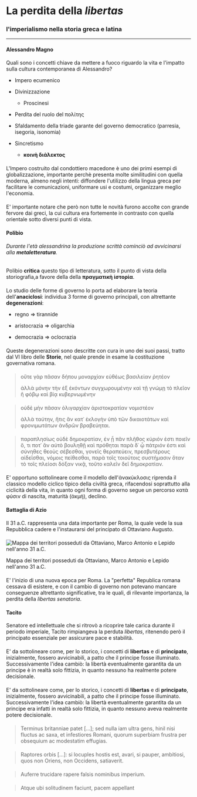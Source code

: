 # La perdita della *libertas*

### l'imperialismo nella storia greca e latina

---

#### Alessandro Magno

Quali sono i concetti chiave da mettere a fuoco riguardo la vita e l'impatto sulla cultura contemporanea di Alessandro?

- Impero ecumenico

- Divinizzazione
  
  - Proscinesi

- Perdita del ruolo del πολίτης

- Sfaldamento della triade garante del governo democratico (parresia, isegoria, isonomia)

- Sincretismo
  
  - **κοινὴ διάλεκτος**

<div style="margin-top: 20px"></div>

L'Impero costruito dal condottiero macedone è uno dei primi esempi di globalizzazione, importante perchè presenta molte similitudini con quella moderna, almeno negli intenti: diffondere l'utilizzo della lingua greca per facilitare le comunicazioni, uniformare usi e costumi, organizzare meglio l'economia.

<div style="margin-top: 20px"></div>

E' importante notare che però non tutte le novità furono accolte con grande fervore dai greci, la cui cultura era fortemente in contrasto con quella orientale sotto diversi punti di vista.

<div style="margin-top: 20px"></div>

#### Polibio

###### Durante l'età alessandrina la produzione scrittà cominciò ad avvicinarsi alla **metaletteratura**.

Polibio **critica** questo tipo di letteratura, sotto il punto di vista della storiografia,a favore della della **πραγματικὴ ἰστορία**.

<div style="margin-top: 20px"></div>

Lo studio delle forme di governo lo porta ad elaborare la teoria dell'**anaciclosi**: individua 3 forme di governo principali, con altrettante **degenerazioni**:

- regno => tirannide

- aristocrazia => oligarchia

- democrazia => oclocrazia

<div style="margin-top: 20px"></div>

Queste degenerazioni sono descritte con cura in uno dei suoi passi, tratto dal VI libro delle **Storie**, nel quale prende in esame la costituzione governativa romana.

<div style="margin-top: 20px"></div>

> οὔτε γὰρ πᾶσαν δήπου μοναρχίαν εὐθέως βασιλείαν ῥητέον
> 
> ἀλλὰ μόνην τὴν ἐξ ἑκόντων συγχωρουμένην καὶ τῇ γνώμῃ τὸ πλεῖον ἢ φόβῳ καὶ βίᾳ κυβερνωμένην

<div style="margin-top: 20px"></div>

> οὐδὲ μὴν πᾶσαν ὀλιγαρχίαν ἀριστοκρατίαν νομιστέον
> 
> ἀλλὰ ταύτην, ἥτις ἂν κατ᾽ ἐκλογὴν ὑπὸ τῶν δικαιοτάτων καὶ φρονιμωτάτων ἀνδρῶν βραβεύηται.

<div style="margin-top: 20px"></div>

> παραπλησίως οὐδὲ δημοκρατίαν, ἐν ᾗ πᾶν πλῆθος κύριόν ἐστι ποιεῖν ὅ, τι ποτ᾽ ἂν αὐτὸ βουληθῇ καὶ πρόθηται παρὰ δ᾽ ᾧ πάτριόν ἐστι καὶ σύνηθες θεοὺς σέβεσθαι, γονεῖς θεραπεύειν, πρεσβυτέρους αἰδεῖσθαι, νόμοις πείθεσθαι, παρὰ τοῖς τοιούτοις συστήμασιν ὅταν τὸ τοῖς πλείοσι δόξαν νικᾷ, τοῦτο καλεῖν δεῖ δημοκρατίαν.

<div style="margin-top: 20px"></div>

E' opportuno sottolineare come il modello dell'ἀνακύκλοσις riprenda il classico modello ciclico tipico della civiltà greca, rifacendosi soprattutto alla ciclicità della vita, in quanto ogni forma di governo segue un percorso κατὰ φύσιν di nascita, maturità (ἀκμή), declino.

<div style="margin-top: 20px"></div>

#### Battaglia di Azio

Il 31 a.C. rappresenta una data importante per Roma, la quale vede la sua Repubblica cadere e l'instaurarsi del principato di Ottaviano Augusto.

<div style="margin-top: 20px"></div>

<div id="imgCont">
<img src="https://i.imgur.com/tXxASfR.jpg" alt="Mappa dei territori posseduti da Ottaviano, Marco Antonio e Lepido nell'anno 31 a.C.">
<p>Mappa dei territori posseduti da Ottaviano, Marco Antonio e Lepido nell'anno 31 a.C.</p>
</div>

<div style="margin-top: 20px"></div>

E' l'inizio di una nuova epoca per Roma. La "perfetta" Republica romana cessava di esistere, e con il cambio di governo non potevano mancare conseguenze altrettanto significative, tra le quali, di rilevante importanza, la perdita della *libertas senatoria*.

<div style="margin-top: 20px"></div>

#### Tacito

Senatore ed intellettuale che si ritrovò a ricoprire tale carica durante il periodo imperiale, Tacito rimpiangeva la perduta *libertas*, ritenendo però il principato essenziale per assicurare pace e stabilità.

<div style="margin-top: 20px"></div>

E' da sottolineare come, per lo storico, i concetti di **libertas** e di **principato**, inizialmente, fossero avvicinabili, a patto che il principe fosse illuminato. Successivamente l'idea cambiò: la libertà eventualmente garantita da un principe è in realtà solo fittizia, in quanto nessuno ha realmente potere decisionale.

<div style="margin-top: 20px"></div>

E' da sottolineare come, per lo storico, i concetti di **libertas** e di **principato**, inizialmente, fossero avvicinabili, a patto che il principe fosse illuminato. Successivamente l'idea cambiò: la libertà eventualmente garantita da un principe era infatti in realtà solo fittizia, in quanto nessuno aveva realmente potere decisionale.

<div style="margin-top: 20px"></div>

> Terminus britanniae patet [...]; sed nulla iam ultra gens, hinil nisi fluctus ac saxa, et infestiores Romani, quorum superbiam frustra per obsequium ac modestatim effugias.

<div style="margin-top: 20px"></div>

> Raptores orbis [...]: si locuples hostis est, avari, si pauper, ambitiosi, quos non Oriens, non Occidens, satiaverit.

<div style="margin-top: 20px"></div>

> Auferre trucidare rapere falsis nominibus imperium.

<div style="margin-top: 20px"></div>

> Atque ubi solitudinem faciunt, pacem appellant

<div style="margin-top: 20px"></div>
